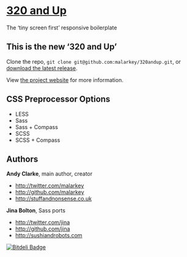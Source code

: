[320 and Up](http://stuffandnonsense.co.uk/projects/320andup/)
=================

The ‘tiny screen first’ responsive boilerplate



This is the new ‘320 and Up’
----------------------------

Clone the repo, `git clone git@github.com:malarkey/320andup.git`, or [download the latest release](https://github.com/malarkey/320andup/zipball/master).

View [the project website](http://stuffandnonsense.co.uk/projects/320andup/) for more information.



CSS Preprocessor Options
------------------------

+ LESS
+ Sass
+ Sass + Compass
+ SCSS
+ SCSS + Compass



Authors
-------

**Andy Clarke**, main author, creator

+ http://twitter.com/malarkey
+ http://github.com/malarkey
+ http://stuffandnonsense.co.uk

**Jina Bolton**, Sass ports

+ http://twitter.com/jina
+ http://github.com/jina
+ http://sushiandrobots.com

[![Bitdeli Badge](https://d2weczhvl823v0.cloudfront.net/netconstructor/320andup/trend.png)](https://bitdeli.com/free "Bitdeli Badge")

